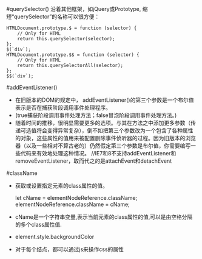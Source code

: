 #querySelector()
沿着其他框架，如jQuery或Prototype, 缩短“querySelector”的名称可以很方便：

    HTMLDocument.prototype.$ = function (selector) { 
        // Only for HTML
        return this.querySelector(selector);
    };
    $(`div`);
    HTMLDocument.prototype.$$ = function (selector) { 
        // Only for HTML
        return this.querySelectorAll(selector);
    };
    $$(`div`);

#addEventListener()
* 在旧版本的DOM的规定中， addEventListener()的第三个参数是一个布尔值表示是否在捕获阶段调用事件处理程序。
* (true捕获阶段调用事件处理方法；false冒泡阶段调用事件处理方法。)
* 随着时间的推移，很明显需要更多的选项。与其在方法之中添加更多参数（传递可选值将会变得异常复杂），倒不如把第三个参数改为一个包含了各种属性的对象，这些属性的值用来被配置删除事件侦听器的过程。因为旧版本的浏览器（以及一些相对不算古老的）仍然假定第三个参数是布尔值，你需要编写一些代码来有效地处理这种情况。
//IE7和8不支持addEventListener和removeEventListener，取而代之的是attachEvent和detachEvent

#className 
* 获取或设置指定元素的class属性的值。

    let cName = elementNodeReference.className;
    elementNodeReference.className = cName;
    
* cName是一个字符串变量,表示当前元素的class属性的值,可以是由空格分隔的多个class属性值.

* element.style.backgroundColor
* 对于每个结点，都可以通过js来操作css的属性